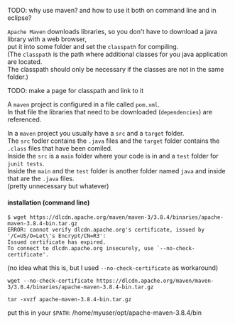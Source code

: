 TODO: why use maven? and how to use it both on command line and in eclipse?

`Apache Maven` downloads libraries, so you don't have to download a java library with a web browser,\
put it into some folder and set the `classpath` for compiling.\
(The `classpath` is the path where additional classes for you java application are located.\
The classpath should only be necessary if the classes are not in the same folder.) 

TODO: make a page for classpath and link to it

A `maven` project is configured in a file called `pom.xml`.\
In that file the libraries that need to be downloaded (`dependencies`) are referenced.

In a `maven` project you usually have a `src` and a `target` folder.\
The `src` fodler contains the `.java` files and the `target` folder contains the `.class` files that have been comiled.\
Inside the `src` is a `main` folder where your code is in and a `test` folder for `junit tests`.\
Inside the `main` and the `test` folder is another folder named `java` and inside that are the `.java` files.\
(pretty unnecessary but whatever)


#### installation (command line)

```
$ wget https://dlcdn.apache.org/maven/maven-3/3.8.4/binaries/apache-maven-3.8.4-bin.tar.gz
ERROR: cannot verify dlcdn.apache.org's certificate, issued by '/C=US/O=Let\'s Encrypt/CN=R3':
Issued certificate has expired.
To connect to dlcdn.apache.org insecurely, use `--no-check-certificate'.
```
(no idea what this is, but I used `--no-check-certificate` as workaround)
```
wget --no-check-certificate https://dlcdn.apache.org/maven/maven-3/3.8.4/binaries/apache-maven-3.8.4-bin.tar.gz
```
```
tar -xvzf apache-maven-3.8.4-bin.tar.gz
```

put this in your `$PATH`:
/home/myuser/opt/apache-maven-3.8.4/bin
